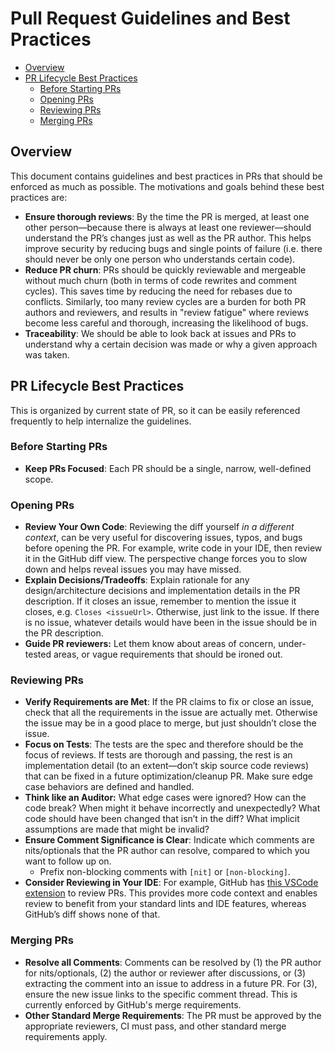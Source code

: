 # Pull Request Guidelines and Best Practices

<!-- START doctoc generated TOC please keep comment here to allow auto update -->
<!-- DON'T EDIT THIS SECTION, INSTEAD RE-RUN doctoc TO UPDATE -->

- [Overview](#overview)
- [PR Lifecycle Best Practices](#pr-lifecycle-best-practices)
  - [Before Starting PRs](#before-starting-prs)
  - [Opening PRs](#opening-prs)
  - [Reviewing PRs](#reviewing-prs)
  - [Merging PRs](#merging-prs)

<!-- END doctoc generated TOC please keep comment here to allow auto update -->

## Overview

This document contains guidelines and best practices in PRs that should be enforced as much as possible. The motivations and goals behind these best practices are:

- **Ensure thorough reviews**: By the time the PR is merged, at least one other person—because there is always at least one reviewer—should understand the PR’s changes just as well as the PR author. This helps improve security by reducing bugs and single points of failure (i.e. there should never be only one person who understands certain code).
- **Reduce PR churn**: PRs should be quickly reviewable and mergeable without much churn (both in terms of code rewrites and comment cycles). This saves time by reducing the need for rebases due to conflicts. Similarly, too many review cycles are a burden for both PR authors and reviewers, and results in "review fatigue" where reviews become less careful and thorough, increasing the likelihood of bugs.
- **Traceability**: We should be able to look back at issues and PRs to understand why a certain decision was made or why a given approach was taken.

## PR Lifecycle Best Practices

This is organized by current state of PR, so it can be easily referenced frequently to help internalize the guidelines.

### Before Starting PRs

- **Keep PRs Focused**: Each PR should be a single, narrow, well-defined scope.

### Opening PRs

- **Review Your Own Code**: Reviewing the diff yourself *in a different context*, can be very useful for discovering issues, typos, and bugs before opening the PR. For example, write code in your IDE, then review it in the GitHub diff view. The perspective change forces you to slow down and helps reveal issues you may have missed.
- **Explain Decisions/Tradeoffs**: Explain rationale for any design/architecture decisions and implementation details in the PR description. If it closes an issue, remember to mention the issue it closes, e.g. `Closes <issueUrl>`. Otherwise, just link to the issue. If there is no issue, whatever details would have been in the issue should be in the PR description.
- **Guide PR reviewers:** Let them know about areas of concern, under-tested areas, or vague requirements that should be ironed out.

### Reviewing PRs

- **Verify Requirements are Met**: If the PR claims to fix or close an issue, check that all the requirements in the issue are actually met. Otherwise the issue may be in a good place to merge, but just shouldn’t close the issue.
- **Focus on Tests**: The tests are the spec and therefore should be the focus of reviews. If tests are thorough and passing, the rest is an implementation detail (to an extent—don’t skip source code reviews) that can be fixed in a future optimization/cleanup PR. Make sure edge case behaviors are defined and handled.
- **Think like an Auditor:** What edge cases were ignored? How can the code break? When might it behave incorrectly and unexpectedly? What code should have been changed that isn’t in the diff? What implicit assumptions are made that might be invalid?
- **Ensure Comment Significance is Clear**: Indicate which comments are nits/optionals that the PR author can resolve, compared to which you want to follow up on.
    - Prefix non-blocking comments with `[nit]` or `[non-blocking]`.
- **Consider Reviewing in Your IDE**: For example, GitHub has [this VSCode extension](https://marketplace.visualstudio.com/items?itemName=GitHub.vscode-pull-request-github) to review PRs. This provides more code context and enables review to benefit from your standard lints and IDE features, whereas GitHub’s diff shows none of that.

### Merging PRs

- **Resolve all Comments**: Comments can be resolved by (1) the PR author for nits/optionals, (2) the author or reviewer after discussions, or (3) extracting the comment into an issue to address in a future PR. For (3), ensure the new issue links to the specific comment thread. This is currently enforced by GitHub's merge requirements.
- **Other Standard Merge Requirements**: The PR must be approved by the appropriate reviewers, CI must pass, and other standard merge requirements apply.
